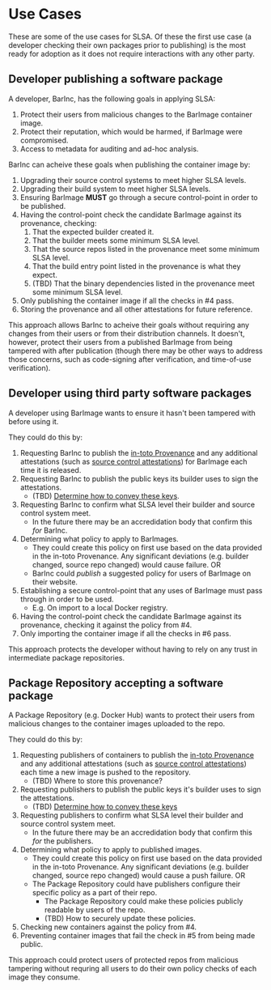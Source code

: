 # Use Cases

These are some of the use cases for SLSA.  Of these the first use case (a developer checking
their own packages prior to publishing) is the most ready for adoption as it does not require
interactions with any other party.

## Developer publishing a software package

A developer, BarInc, has the following goals in applying SLSA:

1.  Protect their users from malicious changes to the BarImage container image.
2.  Protect their reputation, which would be harmed, if BarImage were compromised.
3.  Access to metadata for auditing and ad-hoc analysis.

BarInc can acheive these goals when publishing the container image by:

1.  Upgrading their source control systems to meet higher SLSA levels.
2.  Upgrading their build system to meet higher SLSA levels.
3.  Ensuring BarImage **MUST** go through a secure control-point in order to be published.
4.  Having the control-point check the candidate BarImage against its provenance, checking:
    1.  That the expected builder created it.
    2.  That the builder meets some minimum SLSA level.
    3.  That the source repos listed in the provenance meet some minimum SLSA level.
    4.  That the build entry point listed in the provenance is what they expect.
    5.  (TBD) That the binary dependencies listed in the provenance meet some minimum SLSA level.
5.  Only publishing the container image if all the checks in #4 pass.
6.  Storing the provenance and all other attestations for future reference.

This approach allows BarInc to acheive their goals without requiring any changes from their users
or from their distribution channels.  It doesn't, however, protect their users from a published
BarImage from being tampered with after publication (though there may be other ways to address
those concerns, such as code-signing after verification, and time-of-use verification).

## Developer using third party software packages

A developer using BarImage wants to ensure it hasn't been tampered with before using it.

They could do this by:

1.  Requesting BarInc to publish the [in-toto Provenance] and any additional attestations (such
    as [source control attestations]) for BarImage each time it is released.
2.  Requesting BarInc to publish the public keys its builder uses to sign the attestations.
    -   (TBD) [Determine how to convey these keys].
3.  Requesting BarInc to confirm what SLSA level their builder and source control system meet.
    -   In the future there may be an accredidation body that confirm this _for_ BarInc.
4.  Determining what policy to apply to BarImages.
    -   They could create this policy on first use based on the data provided in the in-toto Provenance.
        Any significant deviations (e.g. builder changed, source repo changed) would cause failure. OR
    -   BarInc could _publish_ a suggested policy for users of BarImage on their website.
5.  Establishing a secure control-point that any uses of BarImage must pass through in order to be used.
    -   E.g. On import to a local Docker registry.
6.  Having the control-point check the candidate BarImage against its provenance, checking it against the
    policy from #4.
7.  Only importing the container image if all the checks in #6 pass.

This approach protects the developer without having to rely on any trust in intermediate package
repositories.

## Package Repository accepting a software package

A Package Repository (e.g. Docker Hub) wants to protect their users from malicious changes to the
container images uploaded to the repo.

They could do this by:

1.  Requesting publishers of containers to publish the [in-toto Provenance] and any additional
    attestations (such as [source control attestations]) each time a new image is pushed to the
    repository.
    -   (TBD) Where to store this provenance?
2.  Requesting publishers to publish the public keys it's builder uses to sign the attestations.
    -   (TBD) [Determine how to convey these keys]
3.  Requesting publishers to confirm what SLSA level their builder and source control system meet.
    -   In the future there may be an accredidation body that confirm this _for_ the publishers.
4.  Determining what policy to apply to published images.
    -   They could create this policy on first use based on the data provided in the in-toto Provenance.
        Any significant deviations (e.g. builder changed, source repo changed) would cause a push
        failure. OR
    -   The Package Repository could have publishers configure their specific policy as a part of their
        repo.
        -   The Package Repository could make these policies publicly readable by users of the repo.
        -   (TBD) How to securely update these policies.
5.  Checking new containers against the policy from #4.
6.  Preventing container images that fail the check in #5 from being made public.

This approach could protect users of protected repos from malicious tampering without requring all
users to do their own policy checks of each image they consume.

[Determine how to convey these keys]: https://github.com/slsa-framework/slsa/issues/101
[in-toto Provenance]: https://github.com/in-toto/attestation/blob/main/spec/predicates/provenance.md
[source control attestations]: https://github.com/in-toto/attestation/issues/47
